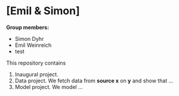 # \[Emil & Simon\]

**Group members:**
- Simon Dyhr
- Emil Weinreich
- test

This repository contains  
1. Inaugural project. 
2. Data project. We fetch data from **source x** on **y** and show that ...
3. Model project. We model ...
